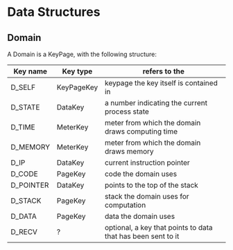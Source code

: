 # Data Structures

## Domain

A Domain is a KeyPage, with the following structure:

| Key name  | Key type   | refers to the                                                |
|-----------|------------|--------------------------------------------------------------|
| D_SELF    | KeyPageKey | keypage the key itself is contained in                       |
| D_STATE   | DataKey    | a number indicating the current process state                |
| D_TIME    | MeterKey   | meter from which the domain draws computing time             |
| D_MEMORY  | MeterKey   | meter from which the domain draws memory                     |
| D_IP      | DataKey    | current instruction pointer                                  |
| D_CODE    | PageKey    | code the domain uses                                         |
| D_POINTER | DataKey    | points to the top of the stack                               |
| D_STACK   | PageKey    | stack the domain uses for computation                        |
| D_DATA    | PageKey    | data the domain uses                                         |
| D_RECV    | ?          | optional, a key that points to data that has been sent to it |
